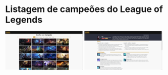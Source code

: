 # Listagem de campeões do League of Legends
<img src="./src/assets/readme-img/tela-1-projeto.png" width="49%" height="auto" style>
<img src="./src/assets/readme-img/tela-2-projeto.png" width="49%" height="auto">